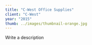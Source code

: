 ```yaml
---
title: "C-West Office Supplies"
client: "C-West"
year: "2015"
thumb: ../images/thumbnail-orange.jpg
---
```


Write a description
